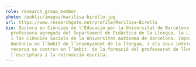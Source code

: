 ```yaml
---
role: research_group_member
photo: /public/images/marilisa-birello.jpg
url: https://www.researchgate.net/profile/Marilisa-Birello
bio: Doctora en Ciències de l’Educació per la Universitat de Barcelona i
  professora agregada del Departament de Didàctica de la Llengua, la Literatura
  i las Ciències Socials de la Universitat Autònoma de Barcelona. Imparteix
  docència en l’àmbit de l’ensenyament de la llengua, i els seus interessos de
  recerca se centren en l’àmbit  de la formació del professorat de llengües,
  l’escriptura i la retroacció escrita.
---
```

